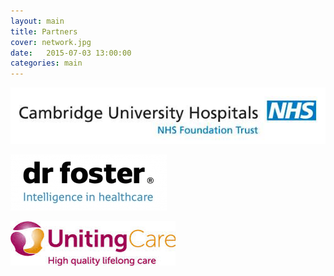 ```yaml
---
layout: main
title: Partners
cover: network.jpg
date:   2015-07-03 13:00:00
categories: main
---
```


![Cambridge University Hospitals](/images/logos/cuh.jpg "Cambridge University Hospitals")

![Dr Foster](/images/logos/drfoster.jpg "Dr Foster")

![UnitingCare Partnership](/images/logos/unitingcare.jpg "UnitingCare Partnership")
